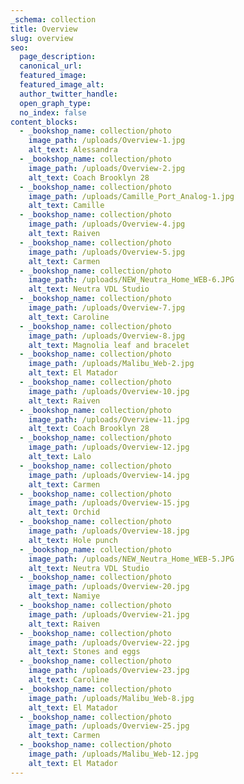 ```yaml
---
_schema: collection
title: Overview
slug: overview
seo:
  page_description:
  canonical_url:
  featured_image:
  featured_image_alt:
  author_twitter_handle:
  open_graph_type:
  no_index: false
content_blocks:
  - _bookshop_name: collection/photo
    image_path: /uploads/Overview-1.jpg
    alt_text: Alessandra
  - _bookshop_name: collection/photo
    image_path: /uploads/Overview-2.jpg
    alt_text: Coach Brooklyn 28
  - _bookshop_name: collection/photo
    image_path: /uploads/Camille_Port_Analog-1.jpg
    alt_text: Camille
  - _bookshop_name: collection/photo
    image_path: /uploads/Overview-4.jpg
    alt_text: Raiven
  - _bookshop_name: collection/photo
    image_path: /uploads/Overview-5.jpg
    alt_text: Carmen
  - _bookshop_name: collection/photo
    image_path: /uploads/NEW_Neutra_Home_WEB-6.JPG
    alt_text: Neutra VDL Studio
  - _bookshop_name: collection/photo
    image_path: /uploads/Overview-7.jpg
    alt_text: Caroline
  - _bookshop_name: collection/photo
    image_path: /uploads/Overview-8.jpg
    alt_text: Magnolia leaf and bracelet
  - _bookshop_name: collection/photo
    image_path: /uploads/Malibu_Web-2.jpg
    alt_text: El Matador
  - _bookshop_name: collection/photo
    image_path: /uploads/Overview-10.jpg
    alt_text: Raiven
  - _bookshop_name: collection/photo
    image_path: /uploads/Overview-11.jpg
    alt_text: Coach Brooklyn 28
  - _bookshop_name: collection/photo
    image_path: /uploads/Overview-12.jpg
    alt_text: Lalo
  - _bookshop_name: collection/photo
    image_path: /uploads/Overview-14.jpg
    alt_text: Carmen
  - _bookshop_name: collection/photo
    image_path: /uploads/Overview-15.jpg
    alt_text: Orchid
  - _bookshop_name: collection/photo
    image_path: /uploads/Overview-18.jpg
    alt_text: Hole punch
  - _bookshop_name: collection/photo
    image_path: /uploads/NEW_Neutra_Home_WEB-5.JPG
    alt_text: Neutra VDL Studio
  - _bookshop_name: collection/photo
    image_path: /uploads/Overview-20.jpg
    alt_text: Namiye
  - _bookshop_name: collection/photo
    image_path: /uploads/Overview-21.jpg
    alt_text: Raiven
  - _bookshop_name: collection/photo
    image_path: /uploads/Overview-22.jpg
    alt_text: Stones and eggs
  - _bookshop_name: collection/photo
    image_path: /uploads/Overview-23.jpg
    alt_text: Caroline
  - _bookshop_name: collection/photo
    image_path: /uploads/Malibu_Web-8.jpg
    alt_text: El Matador
  - _bookshop_name: collection/photo
    image_path: /uploads/Overview-25.jpg
    alt_text: Carmen
  - _bookshop_name: collection/photo
    image_path: /uploads/Malibu_Web-12.jpg
    alt_text: El Matador
---
```


